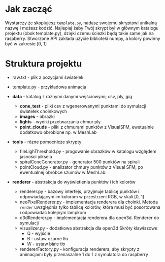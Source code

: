 # Jak zacząć

Wystarczy że skopiujesz `template.py`, nadasz swojemu skryptowi unikalną nazwę i możesz kodzić.
Najlepiej żeby Twój skrypt był w głównym katalogu projektu (obok template.py), dzięki czemu ściezki będą takie same jak na raspberry.
Stworzone API zakłada użycie biblioteki numpy, a kolory powinny być w zakresie [0, 1]

# Struktura projektu

 - raw.txt - plik z pozycjami światełek
 - template.py - przykładowa animacja

 - **data** - katalog z różnymi danymi wejściowymi; csv, ply, jpg
    - **cone_test** - pliki csv z wgenerowanymi punktami do symulacji światełek choinkowych
    - **images** - obrazki
    - **lights** - wyniki przetwarzania chmur ply
    - **point_clouds** - pliki z chmurami punktów z VisualSFM, ewetualnie dodatkowo obrobione np. w MeshLab

 - **tools** - rózne pomocnicze skrypty
    - fileLighThreshold.py - progowanie obrazków w katalogu względem jasności piksela
    - spiralConeGenerator.py - generator 500 punktów na spirali
    - pointCloud.py - analizator chmury punktów z Visual SFM, po ewentualnej obróbce szumów w MeshLab

 - **renderer** - abstrakcja do wyświetlenia punktów i ich kolorów
    - renderer.py - bazowy interfejs, przyjmuje tablicę punktów i odpowiadającym im kolorom w przestrzeni RGB, w skali [0, 1]
    - neoPixelRenderer.py - implementacja renderera dla choinki. Metoda `render` uwzględnia tylko tablicę kolorów, która musi być posortowana i odpowiadać kolejnym lampkom
    - o3dRenderer.py - implementacja renderera dla open3d. Renderer do symulacji
    - visualizer.py - dodatkowa abstrakcja dla open3d
      Skróty klawiszowe:
       - Q - wyjście
       - B - ustaw czarne tło
       - W - ustaw białe tło
    - rendererFactory.py - konfiguracja renderera, aby skrypty z animacjami były przenaszalne 1 do 1 z symulatora do raspberry

